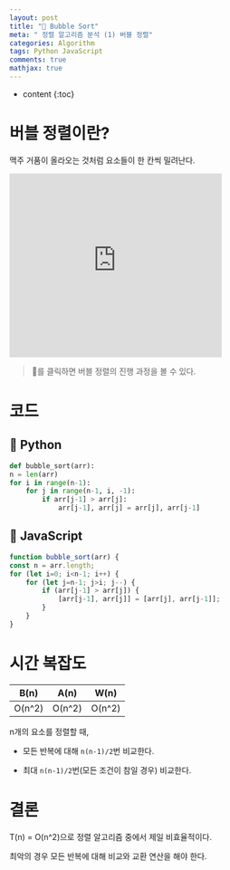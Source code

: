 ```yaml
---
layout: post
title: "🍺 Bubble Sort"
meta: " 정렬 알고리즘 분석 (1) 버블 정렬"
categories: Algorithm
tags: Python JavaScript
comments: true
mathjax: true
---
```




* content
{:toc}
# 버블 정렬이란?

맥주 거품이 올라오는 것처럼 요소들이 한 칸씩 밀려난다.

<iframe width="375px" height="325px" src="https://b31l.github.io/bubble_sort/" frameborder="0"></iframe>

> 🍺를 클릭하면 버블 정렬의 진행 과정을 볼 수 있다.



# 코드

## 📘 Python

```python
def bubble_sort(arr):
n = len(arr)
for i in range(n-1):
	for j in range(n-1, i, -1):
		if arr[j-1] > arr[j]:
			arr[j-1], arr[j] = arr[j], arr[j-1]
```

## 📒 JavaScript

```js
function bubble_sort(arr) {
const n = arr.length;
for (let i=0; i<n-1; i++) {
	for (let j=n-1; j>i; j--) {
		if (arr[j-1] > arr[j]) {
			[arr[j-1], arr[j]] = [arr[j], arr[j-1]];
		}
	}
}
```

# 시간 복잡도

|  B(n)  |  A(n)  |  W(n)  |
| :----: | :----: | :----: |
| O(n^2) | O(n^2) | O(n^2) |

n개의 요소를 정렬할 때,

- 모든 반복에 대해 `n(n-1)/2`번 비교한다.

- 최대 `n(n-1)/2`번(모든 조건이 참일 경우) 비교한다.

# 결론

T(n) = O(n^2)으로 정렬 알고리즘 중에서 제일 비효율적이다.

최악의 경우 모든 반복에 대해 비교와 교환 연산을 해야 한다.
